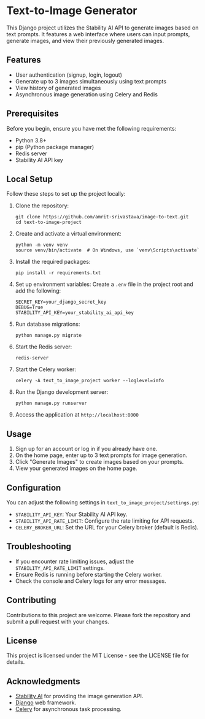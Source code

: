 # Text-to-Image Generator

This Django project utilizes the Stability AI API to generate images based on text prompts. It features a web interface where users can input prompts, generate images, and view their previously generated images.

## Features

- User authentication (signup, login, logout)
- Generate up to 3 images simultaneously using text prompts
- View history of generated images
- Asynchronous image generation using Celery and Redis

## Prerequisites

Before you begin, ensure you have met the following requirements:

- Python 3.8+
- pip (Python package manager)
- Redis server
- Stability AI API key

## Local Setup

Follow these steps to set up the project locally:

1. Clone the repository:
   ```
   git clone https://github.com/amrit-srivastava/image-to-text.git
   cd text-to-image-project
   ```

2. Create and activate a virtual environment:
   ```
   python -m venv venv
   source venv/bin/activate  # On Windows, use `venv\Scripts\activate`
   ```

3. Install the required packages:
   ```
   pip install -r requirements.txt
   ```

4. Set up environment variables:
   Create a `.env` file in the project root and add the following:
   ```
   SECRET_KEY=your_django_secret_key
   DEBUG=True
   STABILITY_API_KEY=your_stability_ai_api_key
   ```

5. Run database migrations:
   ```
   python manage.py migrate
   ```

6. Start the Redis server:
   ```
   redis-server
   ```

7. Start the Celery worker:
   ```
   celery -A text_to_image_project worker --loglevel=info
   ```

8. Run the Django development server:
   ```
   python manage.py runserver
   ```

9. Access the application at `http://localhost:8000`

## Usage

1. Sign up for an account or log in if you already have one.
2. On the home page, enter up to 3 text prompts for image generation.
3. Click "Generate Images" to create images based on your prompts.
4. View your generated images on the home page.

## Configuration

You can adjust the following settings in `text_to_image_project/settings.py`:

- `STABILITY_API_KEY`: Your Stability AI API key.
- `STABILITY_API_RATE_LIMIT`: Configure the rate limiting for API requests.
- `CELERY_BROKER_URL`: Set the URL for your Celery broker (default is Redis).

## Troubleshooting

- If you encounter rate limiting issues, adjust the `STABILITY_API_RATE_LIMIT` settings.
- Ensure Redis is running before starting the Celery worker.
- Check the console and Celery logs for any error messages.

## Contributing

Contributions to this project are welcome. Please fork the repository and submit a pull request with your changes.

## License

This project is licensed under the MIT License - see the LICENSE file for details.

## Acknowledgments

- [Stability AI](https://stability.ai/) for providing the image generation API.
- [Django](https://www.djangoproject.com/) web framework.
- [Celery](https://docs.celeryproject.org/) for asynchronous task processing.
